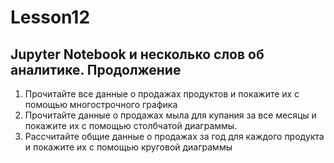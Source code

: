 # Lesson12
## Jupyter Notebook и несколько слов об аналитике. Продолжение

1. Прочитайте все данные о продажах продуктов и покажите их с помощью многострочного графика
2. Прочитайте данные о продажах мыла для купания за все месяцы и покажите их с помощью столбчатой диаграммы.
3. Рассчитайте общие данные о продажах за год для каждого продукта и покажите их с помощью круговой диаграммы
